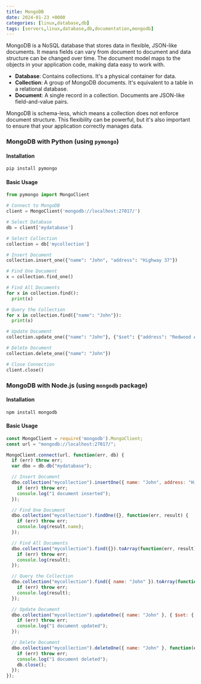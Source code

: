 ```yaml
---
title: MongoDB
date: 2024-01-23 +0000
categories: [linux,database,db]
tags: [servers,linux,database,db,documentation,mongodb]
---
```


MongoDB is a NoSQL database that stores data in flexible, JSON-like documents. It means fields can vary from document to document and data structure can be changed over time. The document model maps to the objects in your application code, making data easy to work with.

- **Database**: Contains collections. It's a physical container for data.
- **Collection**: A group of MongoDB documents. It's equivalent to a table in a relational database.
- **Document**: A single record in a collection. Documents are JSON-like field-and-value pairs.

MongoDB is schema-less, which means a collection does not enforce document structure. This flexibility can be powerful, but it's also important to ensure that your application correctly manages data.

### MongoDB with Python (using `pymongo`)

#### Installation

```bash
pip install pymongo
```

#### Basic Usage

```python
from pymongo import MongoClient

# Connect to MongoDB
client = MongoClient('mongodb://localhost:27017/')

# Select Database
db = client['mydatabase']

# Select Collection
collection = db['mycollection']

# Insert Document
collection.insert_one({"name": "John", "address": "Highway 37"})

# Find One Document
x = collection.find_one()

# Find All Documents
for x in collection.find():
  print(x)

# Query the Collection
for x in collection.find({"name": "John"}):
  print(x)

# Update Document
collection.update_one({"name": "John"}, {"$set": {"address": "Redwood Avenue"}})

# Delete Document
collection.delete_one({"name": "John"})

# Close Connection
client.close()
```

### MongoDB with Node.js (using `mongodb` package)

#### Installation

```bash
npm install mongodb
```

#### Basic Usage

```javascript
const MongoClient = require('mongodb').MongoClient;
const url = "mongodb://localhost:27017/";

MongoClient.connect(url, function(err, db) {
  if (err) throw err;
  var dbo = db.db("mydatabase");

  // Insert Document
  dbo.collection("mycollection").insertOne({ name: "John", address: "Highway 37" }, function(err, res) {
    if (err) throw err;
    console.log("1 document inserted");
  });

  // Find One Document
  dbo.collection("mycollection").findOne({}, function(err, result) {
    if (err) throw err;
    console.log(result.name);
  });

  // Find All Documents
  dbo.collection("mycollection").find({}).toArray(function(err, result) {
    if (err) throw err;
    console.log(result);
  });

  // Query the Collection
  dbo.collection("mycollection").find({ name: "John" }).toArray(function(err, result) {
    if (err) throw err;
    console.log(result);
  });

  // Update Document
  dbo.collection("mycollection").updateOne({ name: "John" }, { $set: { address: "Redwood Avenue" }}, function(err, res) {
    if (err) throw err;
    console.log("1 document updated");
  });

  // Delete Document
  dbo.collection("mycollection").deleteOne({ name: "John" }, function(err, obj) {
    if (err) throw err;
    console.log("1 document deleted");
    db.close();
  });
});
```
